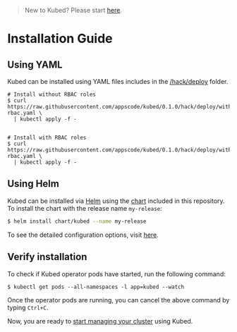 > New to Kubed? Please start [here](/docs/tutorial.md).

# Installation Guide

## Using YAML
Kubed can be installed using YAML files includes in the [/hack/deploy](/hack/deploy) folder.

```console
# Install without RBAC roles
$ curl https://raw.githubusercontent.com/appscode/kubed/0.1.0/hack/deploy/without-rbac.yaml \
  | kubectl apply -f -


# Install with RBAC roles
$ curl https://raw.githubusercontent.com/appscode/kubed/0.1.0/hack/deploy/with-rbac.yaml \
  | kubectl apply -f -
```

## Using Helm
Kubed can be installed via [Helm](https://helm.sh/) using the [chart](/chart/kubed) included in this repository. To install the chart with the release name `my-release`:
```bash
$ helm install chart/kubed --name my-release
```
To see the detailed configuration options, visit [here](/chart/kubed/README.md).


## Verify installation
To check if Kubed operator pods have started, run the following command:
```console
$ kubectl get pods --all-namespaces -l app=kubed --watch
```

Once the operator pods are running, you can cancel the above command by typing `Ctrl+C`.

Now, you are ready to [start managing your cluster](/docs/tutorial.md) using Kubed.
